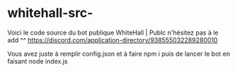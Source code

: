 # whitehall-src-
Voici le code source du bot publique WhiteHall | Publc n'hésitez pas à le add ^^ https://discord.com/application-directory/938555032289280010

Vous avez juste à remplir config.json et à faire npm i puis de lancer le bot en faisant node index.js
